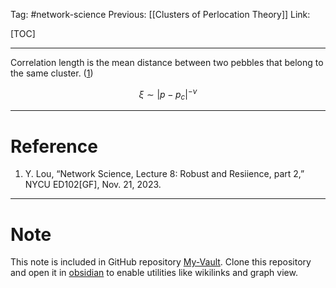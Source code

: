 Tag: #network-science 
Previous: [[Clusters of Perlocation Theory]]
Link: 

[TOC]

---

Correlation length is the mean distance between two pebbles that belong to the same cluster. (<u>1</u>)

$$\xi \sim \vert p - p_c \vert^{-\nu}$$

---

# Reference

1. Y. Lou, “Network Science, Lecture 8: Robust and Resiience, part 2,” NYCU ED102[GF], Nov. 21, 2023.

---

# Note

This note is included in GitHub repository [My-Vault](https://github.com/LittleD3092/My-Vault.git). Clone this repository and open it in [obsidian](https://obsidian.md/) to enable utilities like wikilinks and graph view.